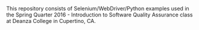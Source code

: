 This repository consists of Selenium/WebDriver/Python examples used in the Spring Quarter 2016 - Introduction to Software Quality Assurance class at Deanza College in Cupertino, CA.
